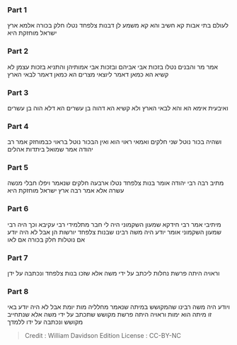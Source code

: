 
### Part 1
לעולם בתי אבות קא חשיב והא קא משמע לן דבנות צלפחד נטלו חלק בכורה אלמא ארץ ישראל מוחזקת היא

### Part 2
אמר מר והבנים נטלו בזכות אבי אביהם ובזכות אבי אמותיהן והתניא בזכות עצמן לא קשיא הא כמאן דאמר ליוצאי מצרים הא כמאן דאמר לבאי הארץ

### Part 3
ואיבעית אימא הא והא לבאי הארץ ולא קשיא הא דהוה בן עשרים הא דלא הוה בן עשרים

### Part 4
ושהיה בכור נוטל שני חלקים ואמאי ראוי הוא ואין הבכור נוטל בראוי כבמוחזק אמר רב יהודה אמר שמואל ביתדות אהלים

### Part 5
מתיב רבה רבי יהודה אומר בנות צלפחד נטלו ארבעה חלקים שנאמר ויפלו חבלי מנשה עשרה אלא אמר רבה ארץ ישראל מוחזקת היא

### Part 6
מיתיבי אמר רבי חידקא שמעון השקמוני היה לי חבר מתלמידי רבי עקיבא וכך היה רבי שמעון השקמוני אומר יודע היה משה רבינו שבנות צלפחד יורשות הן אבל לא היה יודע אם נוטלות חלק בכורה אם לאו

### Part 7
וראויה היתה פרשת נחלות ליכתב על ידי משה אלא שזכו בנות צלפחד ונכתבה על ידן

### Part 8
ויודע היה משה רבינו שהמקושש במיתה שנאמר מחלליה מות יומת אבל לא היה יודע באי זו מיתה הוא ימות וראויה היתה פרשת מקושש שתכתב על ידי משה אלא שנתחייב מקושש ונכתבה על ידו ללמדך

>Credit : William Davidson Edition
>License : CC-BY-NC